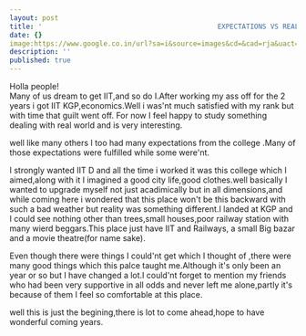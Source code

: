 ```yaml
---
layout: post
title: '                                           EXPECTATIONS VS REALITY       '
date: {}
image:https://www.google.co.in/url?sa=i&source=images&cd=&cad=rja&uact=8&ved=2ahUKEwjS5Ki_hs_cAhUDMY8KHbPvCvEQjRx6BAgBEAU&url=https%3A%2F%2Fwww.ndtv.com%2Feducation%2Fiit-kharagpur-to-ensure-higher-number-of-phds-in-future-1734578&psig=AOvVaw0AWABzAZu7Upke2--Mx9Ue&ust=1533322726231021
description: ''
published: true
---
```


Holla people!                                                                                                                     
Many of us dream to get IIT,and so do I.After working my ass off for the 2 years i got IIT KGP,economics.Well i was'nt much satisfied with my rank but with time that guilt went off.
For now I feel happy to study something dealing with real world and is very interesting.


well like many others I too had many expectations from the college .Many of those expectations were fulfilled while some were'nt.

I strongly wanted IIT D and all the time i worked it was this college which I aimed,along with it I imagined a good city life,good clothes.well basically I wanted to upgrade myself not just acadimically but in all dimensions,and while coming here  i wondered that this place won't be this backward with such a bad weather but reality was something different.I landed at KGP and I could see nothing other than trees,small houses,poor railway station with many wierd beggars.This place just have IIT and Railways, a small Big bazar and a movie theatre(for name sake).

Even though there were things I could'nt get which I thought of ,there were many good things which this palce taught me.Although it's only been an year or so but I have changed a lot.I could'nt forget to mention my friends who had been very supportive in all odds and never left me alone,partly it's because of them I feel so comfortable at this place.

well this is just the begining,there is lot to come ahead,hope to have wonderful coming years.



